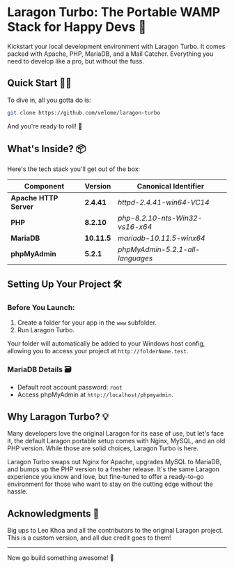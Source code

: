 # Laragon Turbo: The Portable WAMP Stack for Happy Devs 🚀

Kickstart your local development environment with Laragon Turbo. It comes packed with Apache, PHP, MariaDB, and a Mail Catcher. Everything you need to develop like a pro, but without the fuss.

## Quick Start 🏃‍♂️

To dive in, all you gotta do is:

```bash
git clone https://github.com/velome/laragon-turbo
```

And you're ready to roll! 🎉

## What's Inside? 📦

Here's the tech stack you'll get out of the box:

| Component             | Version                | Canonical Identifier             |
| --------------------- | ---------------------- | -------------------------------- |
| **Apache HTTP Server**| **2.4.41**             | *httpd-2.4.41-win64-VC14*        |
| **PHP**               | **8.2.10**             | *php-8.2.10-nts-Win32-vs16-x64*  |
| **MariaDB**           | **10.11.5**            | *mariadb-10.11.5-winx64*         |
| **phpMyAdmin**        | **5.2.1**              | *phpMyAdmin-5.2.1-all-languages* |

## Setting Up Your Project 🛠

### Before You Launch:
1. Create a folder for your app in the `www` subfolder.
2. Run Laragon Turbo.

Your folder will automatically be added to your Windows host config, allowing you to access your project at `http://folderName.test`.

### MariaDB Details 🗃
- Default root account password: `root`
- Access phpMyAdmin at `http://localhost/phpmyadmin`.

## Why Laragon Turbo? 💡

Many developers love the original Laragon for its ease of use, but let's face it, the default Laragon portable setup comes with Nginx, MySQL, and an old PHP version. While those are solid choices, Laragon Turbo is here.

Laragon Turbo swaps out Nginx for Apache, upgrades MySQL to MariaDB, and bumps up the PHP version to a fresher release. It's the same Laragon experience you know and love, but fine-tuned to offer a ready-to-go environment for those who want to stay on the cutting edge without the hassle.

## Acknowledgments 🙏

Big ups to Leo Khoa and all the contributors to the original Laragon project. This is a custom version, and all due credit goes to them!

---

Now go build something awesome! 🚀

